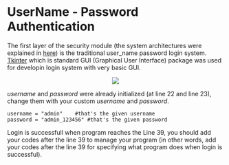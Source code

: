 # UserName - Password Authentication

The first layer of the security module (the system architectures were explained in [here](https://github.com/ahmetozlu/aipa/blob/master/README.md)) is the traditional user_name password login system. [Tkinter](https://wiki.python.org/moin/TkInter) which is standard GUI (Graphical User Interface) package was used for developin login system with very basic GUI.

<p align="center">
  <img src="https://user-images.githubusercontent.com/22610163/30500643-fc377944-9a67-11e7-81f2-09a61c25b8fd.gif">
</p>

*username* and *password* were already initialized (at line 22 and line 23), change them with your custom *username* and *password*.

    username = "admin"	  #that's the given username
    password = "admin_123456" #that's the given password

Login is successfull when program reaches the Line 39, you should add your codes after the line 39 to manage your program (in other words, add your codes after the line 39 for specifying what program does when login is successful).
